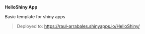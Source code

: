 **HelloShiny App**

Basic template for shiny apps

> Deployed to: <a href="https://raul-arrabales.shinyapps.io/HelloShiny/" target="_blank">https://raul-arrabales.shinyapps.io/HelloShiny/</a>

